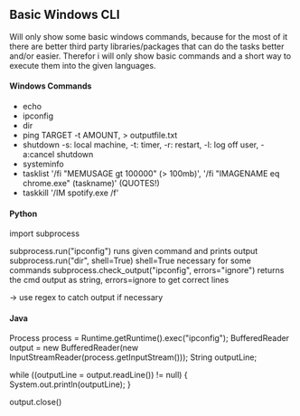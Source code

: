## Basic Windows CLI
Will only show some basic windows commands, because for the most of it there are better third party libraries/packages that can do the tasks better and/or easier.
Therefor i will only show basic commands and a short way to execute them into the given languages.

#### Windows Commands
* echo              
* ipconfig          
* dir               
* ping TARGET       -t AMOUNT, > outputfile.txt
* shutdown          -s: local machine, -t: timer, -r: restart, -l: log off user, -a:cancel shutdown
* systeminfo        
* tasklist          '/fi "MEMUSAGE gt 100000" (> 100mb)', '/fi "IMAGENAME eq chrome.exe" (taskname)'     (QUOTES!)
* taskkill          '/IM spotify.exe /f' 


#### Python
import subprocess

subprocess.run("ipconfig")                              runs given command and prints output
subprocess.run("dir", shell=True)                       shell=True necessary for some commands
subprocess.check_output("ipconfig", errors="ignore")    returns the cmd output as string, errors=ignore to get correct lines

-> use regex to catch output if necessary

#### Java
Process process = Runtime.getRuntime().exec("ipconfig");
BufferedReader output = new BufferedReader(new InputStreamReader(process.getInputStream()));
String outputLine;

while ((outputLine = output.readLine()) != null) {
  System.out.println(outputLine);
 }
 
 output.close()
